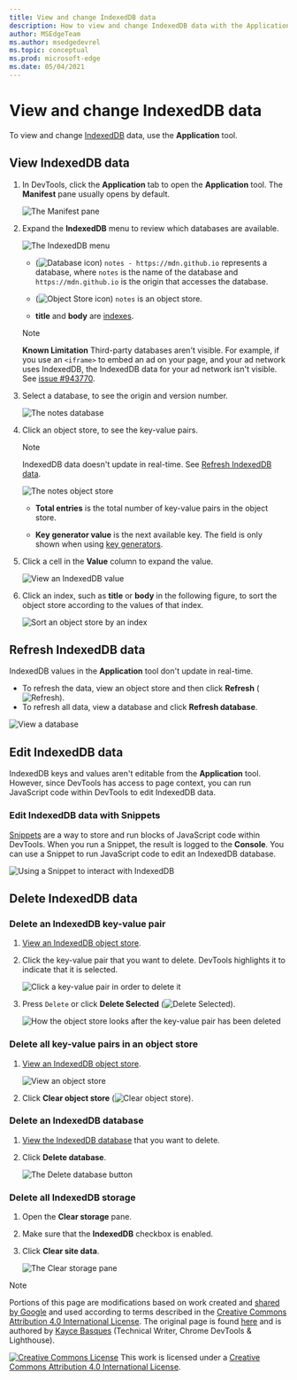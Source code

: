 ```yaml
---
title: View and change IndexedDB data
description: How to view and change IndexedDB data with the Application panel and Snippets.
author: MSEdgeTeam
ms.author: msedgedevrel
ms.topic: conceptual
ms.prod: microsoft-edge
ms.date: 05/04/2021
---
```

<!-- Copyright Kayce Basques

   Licensed under the Apache License, Version 2.0 (the "License");
   you may not use this file except in compliance with the License.
   You may obtain a copy of the License at

       https://www.apache.org/licenses/LICENSE-2.0

   Unless required by applicable law or agreed to in writing, software
   distributed under the License is distributed on an "AS IS" BASIS,
   WITHOUT WARRANTIES OR CONDITIONS OF ANY KIND, either express or implied.
   See the License for the specific language governing permissions and
   limitations under the License.  -->
# View and change IndexedDB data

To view and change [IndexedDB](https://developer.mozilla.org/docs/Web/API/IndexedDB_API) data, use the **Application** tool.


<!-- ====================================================================== -->
## View IndexedDB data

1. In DevTools, click the **Application** tab to open the **Application** tool.  The **Manifest** pane usually opens by default.

   ![The Manifest pane](../media/storage-application-manifest-empty.msft.png)

1. Expand the **IndexedDB** menu to review which databases are available.

   ![The IndexedDB menu](../media/storage-application-storage-indexeddb.msft.png)

   * (![Database icon](../media/database-icon.msft.png)) `notes - https://mdn.github.io` represents a database, where `notes` is the name of the database and `https://mdn.github.io` is the origin that accesses the database.

   * (![Object Store icon](../media/object-store-icon.msft.png)) `notes` is an object store.

   *  **title** and **body** are [indexes](https://developer.mozilla.org/docs/Web/API/IndexedDB_API/Using_IndexedDB#Using_an_index).

   > [!NOTE]
   > **Known Limitation**  Third-party databases aren't visible.  For example, if you use an `<iframe>` to embed an ad on your page, and your ad network uses IndexedDB, the IndexedDB data for your ad network isn't visible.  See [issue #943770](https://crbug.com/943770).

1. Select a database, to see the origin and version number.

   ![The notes database](../media/storage-application-storage-indexeddb-notes_db.msft.png)

1. Click an object store, to see the key-value pairs.

   > [!NOTE]
   > IndexedDB data doesn't update in real-time.  See [Refresh IndexedDB data](#refresh-indexeddb-data).

   ![The notes object store](../media/storage-application-storage-indexeddb-notes_db-notes_os.msft.png)

   *  **Total entries** is the total number of key-value pairs in the object store.

   *  **Key generator value** is the next available key.  The field is only shown when using [key generators](https://developer.mozilla.org/docs/Web/API/IndexedDB_API/Basic_Concepts_Behind_IndexedDB#gloss_keygenerator).

1. Click a cell in the **Value** column to expand the value.

   ![View an IndexedDB value](../media/storage-application-storage-indexeddb-notes_db-notes_os-edge-chromium.msft.png)

1. Click an index, such as **title** or **body** in the following figure, to sort the object store according to the values of that index.

   ![Sort an object store by an index](../media/storage-application-storage-indexeddb-notes_db-notes_os-title.msft.png)


<!-- ====================================================================== -->
## Refresh IndexedDB data

IndexedDB values in the **Application** tool don't update in real-time.

*  To refresh the data, view an object store and then click **Refresh** (![Refresh](../media/reload-icon.msft.png)).
*  To refresh all data, view a database and click **Refresh database**.

![View a database](../media/storage-application-storage-indexeddb-notes_db-notes_os-refresh-database.msft.png)


<!-- ====================================================================== -->
## Edit IndexedDB data

IndexedDB keys and values aren't editable from the **Application** tool.  However, since DevTools has access to page context, you can run JavaScript code within DevTools to edit IndexedDB data.

### Edit IndexedDB data with Snippets

[Snippets](../javascript/snippets.md) are a way to store and run blocks of JavaScript code within DevTools.  When you run a Snippet, the result is logged to the **Console**.  You can use a Snippet to run JavaScript code to edit an IndexedDB database.

![Using a Snippet to interact with IndexedDB](../media/storage-sources-snippets-indexeddb-output.msft.png)


<!-- ====================================================================== -->
## Delete IndexedDB data

### Delete an IndexedDB key-value pair

1. [View an IndexedDB object store](#view-indexeddb-data).

1. Click the key-value pair that you want to delete.  DevTools highlights it to indicate that it is selected.

   ![Click a key-value pair in order to delete it](../media/storage-application-storage-indexeddb-notes_db-notes_os2.msft.png)

1. Press `Delete` or click **Delete Selected** (![Delete Selected](../media/delete-icon.msft.png)).

   ![How the object store looks after the key-value pair has been deleted](../media/storage-application-storage-indexeddb-notes_db-notes_os-delete-selected.msft.png)

### Delete all key-value pairs in an object store

1. [View an IndexedDB object store](#view-indexeddb-data).

   ![View an object store](../media/storage-application-storage-indexeddb-notes_db-notes_os-clear-object-store.msft.png)

1. Click **Clear object store** (![Clear object store](../media/clear-icon.msft.png)).

### Delete an IndexedDB database

1. [View the IndexedDB database](#view-indexeddb-data) that you want to delete.

1. Click **Delete database**.

   ![The Delete database button](../media/storage-application-storage-indexeddb-notes_db-delete-database.msft.png)

### Delete all IndexedDB storage

1. Open the **Clear storage** pane.

1. Make sure that the **IndexedDB** checkbox is enabled.

1. Click **Clear site data**.

   ![The Clear storage pane](../media/storage-application-clear-storage-indexeddb-clear-site-data.msft.png)


<!-- ====================================================================== -->
> [!NOTE]
> Portions of this page are modifications based on work created and [shared by Google](https://developers.google.com/terms/site-policies) and used according to terms described in the [Creative Commons Attribution 4.0 International License](https://creativecommons.org/licenses/by/4.0).
> The original page is found [here](https://developer.chrome.com/docs/devtools/storage/indexeddb/) and is authored by [Kayce Basques](https://developers.google.com/web/resources/contributors#kayce-basques) (Technical Writer, Chrome DevTools \& Lighthouse).

[![Creative Commons License](../../media/cc-logo/88x31.png)](https://creativecommons.org/licenses/by/4.0)
This work is licensed under a [Creative Commons Attribution 4.0 International License](https://creativecommons.org/licenses/by/4.0).
